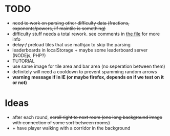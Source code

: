 # TODO

- ~~need to work on parsing other difficulty data (fractions, exponents/powers, iif maintile is something)~~
- difficulty stuff needs a total rework. see comments in [the file](/scripts/es6/difficulty.js) for more info
- ~~delay /~~ preload tiles that use mathjax to skip the parsing
- leaderboards in localStorage + maybe some leaderboard server (NODEjs, PHP?)
- TUTORIAL
- use same image for tile area and bar area (no seperation between them)
- definitely will need a cooldown to prevent spamming random arrows
- **warning message if in IE (or maybe firefox, depends on if we test on it or not)**

# Ideas

- after each round, ~~scroll right to next room (one long background image with connection of some sort between rooms)~~
- \+ have player walking with a corridor in the background